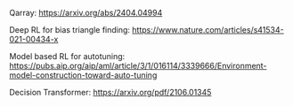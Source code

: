 Qarray: https://arxiv.org/abs/2404.04994

Deep RL for bias triangle finding: https://www.nature.com/articles/s41534-021-00434-x

Model based RL for autotuning: https://pubs.aip.org/aip/aml/article/3/1/016114/3339666/Environment-model-construction-toward-auto-tuning

Decision Transformer: https://arxiv.org/pdf/2106.01345
